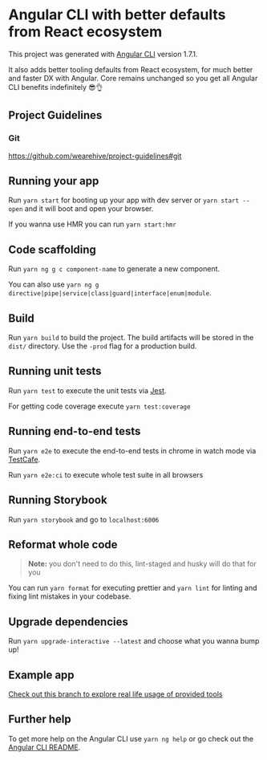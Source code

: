 # Angular CLI with better defaults from React ecosystem

This project was generated with [Angular CLI](https://github.com/angular/angular-cli) version 1.7.1.

It also adds better tooling defaults from React ecosystem, for much better and faster DX with Angular. Core remains unchanged so you get all Angular CLI benefits indefinitely 😎👌

## Project Guidelines

### Git

https://github.com/wearehive/project-guidelines#git

## Running your app

Run `yarn start` for booting up your app with dev server or `yarn start --open` and it will boot and open your browser.

If you wanna use HMR you can run `yarn start:hmr`

## Code scaffolding

Run `yarn ng g c component-name` to generate a new component.

You can also use `yarn ng g directive|pipe|service|class|guard|interface|enum|module`.

## Build

Run `yarn build` to build the project. The build artifacts will be stored in the `dist/` directory. Use the `-prod` flag for a production build.

## Running unit tests

Run `yarn test` to execute the unit tests via [Jest](https://facebook.github.io/jest/).

For getting code coverage execute `yarn test:coverage`

## Running end-to-end tests

Run `yarn e2e` to execute the end-to-end tests in chrome in watch mode via [TestCafe](https://devexpress.github.io/testcafe/).

Run `yarn e2e:ci` to execute whole test suite in all browsers

## Running Storybook

Run `yarn storybook` and go to `localhost:6006`

## Reformat whole code

> **Note:** you don't need to do this, lint-staged and husky will do that for you

You can run `yarn format` for executing prettier
and `yarn lint` for linting and fixing lint mistakes in your codebase.

## Upgrade dependencies

Run `yarn upgrade-interactive --latest` and choose what you wanna bump up!

## Example app

[Check out this branch to explore real life usage of provided tools](https://github.com/Hotell/react-tools-for-better-angular-apps/tree/example-app)

## Further help

To get more help on the Angular CLI use `yarn ng help` or go check out the [Angular CLI README](https://github.com/angular/angular-cli/blob/master/README.md).
